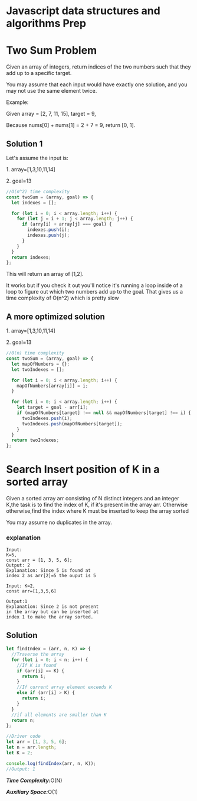 # Javascript data structures and algorithms Prep

# Two Sum Problem

Given an array of integers, return indices of the two numbers
such that they add up to a specific target.

You may assume that each input would have exactly one solution,
and you may not use the same element twice.

Example:

Given array = [2, 7, 11, 15], target = 9,

Because nums[0] + nums[1] = 2 + 7 = 9,
return [0, 1].

## Solution 1

<p>Let's assume the input is:</p>

<p>
1. array=[1,3,10,11,14]
</p>
<p>
2. goal=13
</p>

```js
//O(n^2) time complexity
const twoSum = (array, goal) => {
  let indexes = [];

  for (let i = 0; i < array.length; i++) {
    for (let j = i + 1; j < array.length; j++) {
      if (arry[i] + array[j] === goal) {
        indexes.push(i);
        indexes.push(j);
      }
    }
  }
  return indexes;
};
```

This will return an array of [1,2].

<p>It works but if you check it out you'll notice it's running
a loop inside of a loop to figure out which two numbers add up to the goal.
That gives us a time complexity of O(n^2) which is pretty slow
</p>

## A more optimized solution

<p>1. array=[1,3,10,11,14]</p>
<p>2. goal=13</p>

```js
//0(n) time complexity
const twoSum = (array, goal) => {
  let mapOfNumbers = {};
  let twoIndexes = [];

  for (let i = 0; i < array.length; i++) {
    mapOfNumbers[array[i]] = i;
  }

  for (let i = 0; i < array.length; i++) {
    let target = goal - arr[i];
    if (mapOfNumbers[target] !== null && mapOfNumbers[target] !== i) {
      twoIndexes.push(i);
      twoIndexes.push(mapOfNumbers[target]);
    }
  }
  return twoIndexes;
};
```

# Search Insert position of K in a sorted array

Given a sorted array arr consisting of N distinct integers
and an integer K,the task is to find the index of K, if it's present in the array
arr.
Otherwise otherwise,find the index where K must be inserted to keep the array sorted

You may assume no duplicates in the array.

### explanation

```
Input:
K=5,
const arr = [1, 3, 5, 6];
Output: 2
Explanation: Since 5 is found at
index 2 as arr[2]=5 the ouput is 5
```

```
Input: K=2,
const arr=[1,3,5,6]

Output:1
Explanation: Since 2 is not present
in the array but can be inserted at
index 1 to make the array sorted.
```

## Solution

```js
let findIndex = (arr, n, K) => {
  //Traverse the array
  for (let i = 0; i < n; i++) {
    //If K is found
    if (arr[i] == K) {
      return i;
    }
    //If current array element exceeds K
    else if (arr[i] > K) {
      return i;
    }
  }
  //if all elements are smaller than K
  return n;
};

//Driver code
let arr = [1, 3, 5, 6];
let n = arr.length;
let K = 2;

console.log(findIndex(arr, n, K));
//Output: 1
```

<p><b><i>Time Complexity:</i></b>O(N)</p>
<p><b><i>Auxiliary Space:</i></b>O(1)</p>
